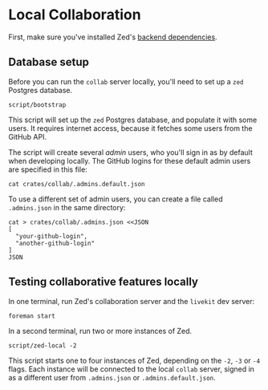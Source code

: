# Local Collaboration

First, make sure you've installed Zed's [backend dependencies](./developing_zed__building_zed.md#backend-dependencies).

## Database setup

Before you can run the `collab` server locally, you'll need to set up a `zed` Postgres database.

```
script/bootstrap
```

This script will set up the `zed` Postgres database, and populate it with some users. It requires internet access, because it fetches some users from the GitHub API.

The script will create several *admin* users, who you'll sign in as by default when developing locally. The GitHub logins for these default admin users are specified in this file:

```
cat crates/collab/.admins.default.json
```

To use a different set of admin users, you can create a file called `.admins.json` in the same directory:

```
cat > crates/collab/.admins.json <<JSON
[
  "your-github-login",
  "another-github-login"
]
JSON
```

## Testing collaborative features locally

In one terminal, run Zed's collaboration server and the `livekit` dev server:

```
foreman start
```

In a second terminal, run two or more instances of Zed.

```
script/zed-local -2
```

This script starts one to four instances of Zed, depending on the `-2`, `-3` or `-4` flags. Each instance will be connected to the local `collab` server, signed in as a different user from `.admins.json` or `.admins.default.json`.
